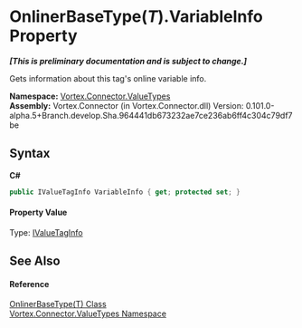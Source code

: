 # OnlinerBaseType(*T*).VariableInfo Property 
 _**\[This is preliminary documentation and is subject to change.\]**_

Gets information about this tag's online variable info.

**Namespace:**&nbsp;<a href="N_Vortex_Connector_ValueTypes.md">Vortex.Connector.ValueTypes</a><br />**Assembly:**&nbsp;Vortex.Connector (in Vortex.Connector.dll) Version: 0.101.0-alpha.5+Branch.develop.Sha.964441db673232ae7ce236ab6ff4c304c79df7be

## Syntax

**C#**<br />
``` C#
public IValueTagInfo VariableInfo { get; protected set; }
```


#### Property Value
Type: <a href="T_Vortex_Connector_IValueTagInfo.md">IValueTagInfo</a>

## See Also


#### Reference
<a href="T_Vortex_Connector_ValueTypes_OnlinerBaseType_1.md">OnlinerBaseType(T) Class</a><br /><a href="N_Vortex_Connector_ValueTypes.md">Vortex.Connector.ValueTypes Namespace</a><br />